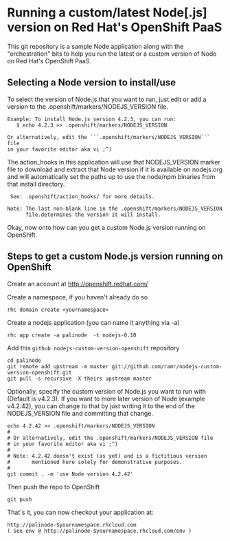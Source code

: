 Running a custom/latest Node[.js] version on Red Hat's OpenShift PaaS
====================================================================
This git repository is a sample Node application along with the
"orchestration" bits to help you run the latest or a custom version
of Node on Red Hat's OpenShift PaaS.


Selecting a Node version to install/use
---------------------------------------

To select the version of Node.js that you want to run, just edit or add
a version to the .openshift/markers/NODEJS_VERSION file.

    Example: To install Node.js version 4.2.3, you can run:
       $ echo 4.2.3 >> .openshift/markers/NODEJS_VERSION

    Or alternatively, edit the ```.openshift/markers/NODEJS_VERSION``` file
    in your favorite editor aka vi ;^)


The action_hooks in this application will use that NODEJS_VERSION marker
file to download and extract that Node version if it is available on
nodejs.org and will automatically set the paths up to use the node/npm
binaries from that install directory.

     See: .openshift/action_hooks/ for more details.

    Note: The last non-blank line in the .openshift/markers/NODEJS_VERSION
          file.determines the version it will install.


Okay, now onto how can you get a custom Node.js version running
on OpenShift.


Steps to get a custom Node.js version running on OpenShift
----------------------------------------------------------

Create an account at http://openshift.redhat.com/

Create a namespace, if you haven't already do so

    rhc domain create <yournamespace>

Create a nodejs application (you can name it anything via -a)

    rhc app create -a palinode  -t nodejs-0.10

Add this `github nodejs-custom-version-openshift` repository

    cd palinode
    git remote add upstream -m master git://github.com/ramr/nodejs-custom-version-openshift.git
    git pull -s recursive -X theirs upstream master

Optionally, specify the custom version of Node.js you want to run with
(Default is v4.2.3).
If you want to more later version of Node (example v4.2.42), you can change
to that by just writing it to the end of the NODEJS_VERSION file and
committing that change.

    echo 4.2.42 >> .openshift/markers/NODEJS_VERSION
    #
    # Or alternatively, edit the .openshift/markers/NODEJS_VERSION file
    # in your favorite editor aka vi ;^)
    #
    # Note: 4.2.42 doesn't exist (as yet) and is a fictitious version
    #       mentioned here solely for demonstrative purposes.
    #
    git commit . -m 'use Node version 4.2.42'

Then push the repo to OpenShift

    git push

That's it, you can now checkout your application at:

    http://palinode-$yournamespace.rhcloud.com
    ( See env @ http://palinode-$yournamespace.rhcloud.com/env )

                                                                                                              